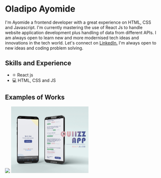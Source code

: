 # Oladipo Ayomide

I'm Ayomide a frontend developer with a great experience on HTML, CSS and Javascript. I'm currently mastering the use of React Js to handle website application development plus handling of data from different APIs. I am always open to learn new and more modernised tech ideas and innovations in the tech world. Let's connect on <a target="_blank" rel="noreferrer noopener" href="https://www.linkedin.com/in/oladipoayomide/">LinkedIn.</a> I'm always open to new ideas and coding problem solving.

## Skills and Experience
* ⚛  React js
* 💻 HTML, CSS and JS

## Examples of Works
<a href="https://github.com/oladipoayomide/tenziesapp"><img src="tenzies game app.gif" width='256px'/></a>
<a href="https://github.com/oladipoayomide/tenziesapp"><img src="QUIIZZ-APP_2.jpg" width='256px'/></a>




